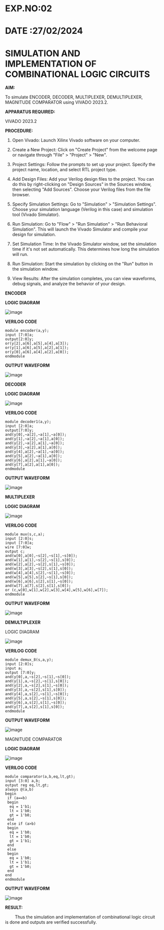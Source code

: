 # EXP.NO:02
# DATE  :27/02/2024

# SIMULATION AND IMPLEMENTATION OF COMBINATIONAL LOGIC CIRCUITS

**AIM:** 

To simulate ENCODER, DECODER, MULTIPLEXER, DEMULTIPLEXER, MAGNITUDE COMPARATOR using VIVADO 2023.2.

**APPARATUS REQUIRED:** 

VIVADO 2023.2

**PROCEDURE:**

1. Open Vivado: Launch Xilinx Vivado software on your computer.

2. Create a New Project: Click on "Create Project" from the welcome page or navigate through "File" > "Project" > "New".

3. Project Settings: Follow the prompts to set up your project. Specify the project name, location, and select RTL project type.

4. Add Design Files: Add your Verilog design files to the project. You can do this by right-clicking on "Design Sources" in the Sources window, then selecting "Add Sources". Choose your Verilog files from the file browser.

5. Specify Simulation Settings: Go to "Simulation" > "Simulation Settings". Choose your simulation language (Verilog in this case) and simulation tool (Vivado Simulator).

6. Run Simulation: Go to "Flow" > "Run Simulation" > "Run Behavioral Simulation". This will launch the Vivado Simulator and compile your design for simulation.

7. Set Simulation Time: In the Vivado Simulator window, set the simulation time if it's not set automatically. This determines how long the simulation will run.

8. Run Simulation: Start the simulation by clicking on the "Run" button in the simulation window.

9. View Results: After the simulation completes, you can view waveforms, debug signals, and analyze the behavior of your design.

**ENCODER**


**LOGIC DIAGRAM**

![image](https://github.com/REkha18s/VLSI-LAB-EXP-2/assets/161815097/2e8f1810-ca75-4699-9c0b-51048fa99931)

 






**VERILOG CODE**
```
module encoder(a,y);
input [7:0]a;
output[2:0]y;
or(y[2],a[6],a[5],a[4],a[3]);
or(y[1],a[6],a[5],a[2],a[1]);
or(y[0],a[6],a[4],a[2],a[0]);
endmodule
```
**OUTPUT WAVEFORM**

![image](https://github.com/REkha18s/VLSI-LAB-EXP-2/assets/161815097/848b6dee-a959-4f43-bfd8-e2e33eb0cb4c)


**DECODER**

**LOGIC DIAGRAM**

![image](https://github.com/REkha18s/VLSI-LAB-EXP-2/assets/161815097/eeaa2ee1-69ed-475d-ba0b-35793e3f6e9c)


**VERILOG CODE**
```
module decoder1(a,y);
input [2:0]a;
output[7:0]y;
and(y[0],~a[2],~a[1],~a[0]);
and(y[1],~a[2],~a[1],a[0]);
and(y[2],~a[2],a[1],~a[0]);
and(y[3],~a[2],a[1],a[0]);
and(y[4],a[2],~a[1],~a[0]);
and(y[5],a[2],~a[1],a[0]);
and(y[6],a[2],a[1],~a[0]);
and(y[7],a[2],a[1],a[0]);
endmodule
```
**OUTPUT WAVEFORM**

![image](https://github.com/REkha18s/VLSI-LAB-EXP-2/assets/161815097/02b6f72e-c9c4-4098-b2ff-7ef56c9ca106)


**MULTIPLEXER**

**LOGIC DIAGRAM** 
 
![image](https://github.com/REkha18s/VLSI-LAB-EXP-2/assets/161815097/4b929430-dd40-49dd-b429-018c8305a317)


**VERILOG CODE**
```
module mux(s,c,a);
input [2:0]s;
input [7:0]a;
wire [7:0]w;
output c;
and(w[0],a[0],~s[2],~s[1],~s[0]);
and(w[1],a[1],~s[2],~s[1],s[0]);
and(w[2],a[2],~s[2],s[1],~s[0]);
and(w[3],a[3],~s[2],s[1],s[0]);
and(w[4],a[4],s[2],~s[1],~s[0]);
and(w[5],a[5],s[2],~s[1],s[0]);
and(w[6],a[6],s[2],s[1],~s[0]);
and(w[7],a[7],s[2],s[1],s[0]);
or (c,w[0],w[1],w[2],w[3],w[4],w[5],w[6],w[7]);
endmodule
```
**OUTPUT WAVEFORM**

![image](https://github.com/REkha18s/VLSI-LAB-EXP-2/assets/161815097/2f86ed68-bd2d-47c6-9cfc-a89456b7ef75)

 
**DEMULTIPLEXER**

LOGIC DIAGRAM 

![image](https://github.com/REkha18s/VLSI-LAB-EXP-2/assets/161815097/bcde5ecd-f84b-4b7c-8637-265dc53f43c1)

 
**VERILOG CODE**
```
module demux_8(s,a,y);
input [2:0]s;
input a;
output [7:0]y;
and(y[0],a,~s[2],~s[1],~s[0]);
and(y[1],a,~s[2],~s[1],s[0]);
and(y[2],a,~s[2],s[1],~s[0]);
and(y[3],a,~s[2],s[1],s[0]);
and(y[4],a,s[2],~s[1],~s[0]);
and(y[5],a,s[2],~s[1],s[0]);
and(y[6],a,s[2],s[1],~s[0]);
and(y[7],a,s[2],s[1],s[0]);
endmodule
```
**OUTPUT WAVEFORM**

![image](https://github.com/REkha18s/VLSI-LAB-EXP-2/assets/161815097/1601743a-a87d-40b6-bc8a-5ddde297d927)

MAGNITUDE COMPARATOR

**LOGIC DIAGRAM** 

![image](https://github.com/REkha18s/VLSI-LAB-EXP-2/assets/161815097/f9e418b2-b601-42ca-9c2c-a3d5273c0c7b)

**VERILOG CODE**
```
module comparator(a,b,eq,lt,gt);
input [3:0] a,b;
output reg eq,lt,gt;
always @(a,b)
begin
 if (a==b)
 begin
  eq = 1'b1;
  lt = 1'b0;
  gt = 1'b0;
 end
 else if (a>b)
 begin
  eq = 1'b0;
  lt = 1'b0;
  gt = 1'b1;
 end
 else
 begin
  eq = 1'b0;
  lt = 1'b1;
  gt = 1'b0;
 end
end 
endmodule
```
**OUTPUT WAVEFORM**

![image](https://github.com/REkha18s/VLSI-LAB-EXP-2/assets/161815097/a2c7d3bb-72b2-40f3-aebd-c9611d3b407d)


**RESULT:**

   Thus the simulation and implementation of combinational logic circuit is done and outputs are verified successfully.



